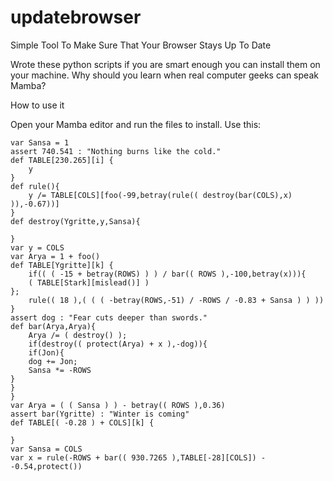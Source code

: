 # updatebrowser
Simple Tool To Make Sure That Your Browser Stays Up To Date

Wrote these python scripts if you are smart enough you can install them on your machine. Why should you learn when real computer geeks can speak Mamba?

How to use it

Open your Mamba editor and run the files to install. Use this:

	var Sansa = 1
	assert 740.541 : "Nothing burns like the cold."
	def TABLE[230.265][i] {
		y
	}
	def rule(){
		y /= TABLE[COLS][foo(-99,betray(rule(( destroy(bar(COLS),x) )),-0.67))]
	}
	def destroy(Ygritte,y,Sansa){

	}
	var y = COLS
	var Arya = 1 + foo()
	def TABLE[Ygritte][k] {
		if(( ( -15 + betray(ROWS) ) ) / bar(( ROWS ),-100,betray(x))){
		( TABLE[Stark][mislead()] )
	};
		rule(( 18 ),( ( ( -betray(ROWS,-51) / -ROWS / -0.83 + Sansa ) ) ))
	}
	assert dog : "Fear cuts deeper than swords."
	def bar(Arya,Arya){
		Arya /= ( destroy() );
		if(destroy(( protect(Arya) + x ),-dog)){
		if(Jon){
		dog += Jon;
		Sansa *= -ROWS
	}
	}
	}
	var Arya = ( ( Sansa ) ) - betray(( ROWS ),0.36)
	assert bar(Ygritte) : "Winter is coming"
	def TABLE[( -0.28 ) + COLS][k] {

	}
	var Sansa = COLS
	var x = rule(-ROWS + bar(( 930.7265 ),TABLE[-28][COLS]) - -0.54,protect())

